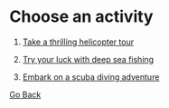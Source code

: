 # Choose an activity

1. [Take a thrilling helicopter tour](congratulations.md)

2. [Try your luck with deep sea fishing](congratulations.md)

3. [Embark on a scuba diving adventure](congratulations.md)

[Go Back](destination1.md)
